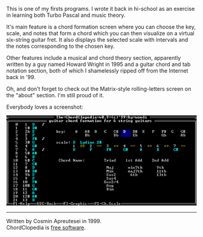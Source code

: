 This is one of my firsts programs. I wrote it back in hi-school as an exercise in learning both Turbo Pascal and music theory.

It's main feature is a chord formation screen where you can choose the key, scale, and notes that form a chord which you can then visualize on a virtual six-string guitar fret. It also displays the selected scale with intervals and the notes corresponding to the chosen key.

Other features include a musical and chord theory section, apparently written by a guy named Howard Wright in 1995 and a guitar chord and tab notation section, both of which I shamelessly ripped off from the Internet back in '99.

Oh, and don't forget to check out the Matrix-style rolling-letters screen on the "about" section. I'm still proud of it.

Everybody loves a screenshot:

![screenshot](https://raw.githubusercontent.com/capr/chordclopedia/master/SCREN.PNG)


----
Written by Cosmin Apreutesei in 1999.<br>
ChordClopedia is [free software](http://unlicense.org/).
